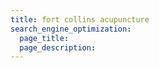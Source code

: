 ```yaml
---
title: fort collins acupuncture
search_engine_optimization:
  page_title:
  page_description:
---
```

